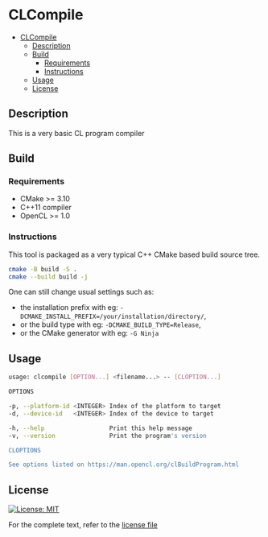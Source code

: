 # CLCompile

- [CLCompile](#clcompile)
  - [Description](#description)
  - [Build](#build)
    - [Requirements](#requirements)
    - [Instructions](#instructions)
  - [Usage](#usage)
  - [License](#license)

## Description

This is a very basic CL program compiler

## Build

### Requirements

- CMake >= 3.10
- C++11 compiler
- OpenCL >= 1.0

### Instructions

This tool is packaged as a very typical C++ CMake based build source tree.

```bash
cmake -B build -S .
cmake --build build -j
```

One can still change usual settings such as:

- the installation prefix with eg: `-DCMAKE_INSTALL_PREFIX=/your/installation/directory/`,
- or the build type with eg: `-DCMAKE_BUILD_TYPE=Release`,
- or the CMake generator with eg: `-G Ninja`

## Usage

```bash
usage: clcompile [OPTION...] <filename...> -- [CLOPTION...]

OPTIONS

-p, --platform-id <INTEGER> Index of the platform to target
-d, --device-id   <INTEGER> Index of the device to target

-h, --help                  Print this help message
-v, --version               Print the program's version

CLOPTIONS

See options listed on https://man.opencl.org/clBuildProgram.html
```

## License

[![License: MIT](https://img.shields.io/badge/License-MIT-yellow.svg)](https://opensource.org/license/mit-0/)

For the complete text, refer to the [license file](./LICENSE.md)
